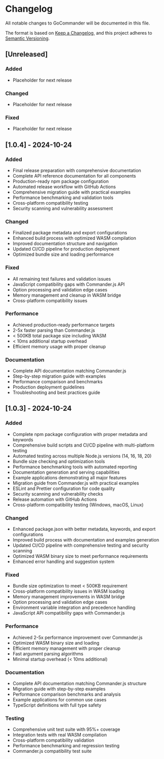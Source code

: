 # Changelog

All notable changes to GoCommander will be documented in this file.

The format is based on [Keep a Changelog](https://keepachangelog.com/en/1.0.0/),
and this project adheres to [Semantic Versioning](https://semver.org/spec/v2.0.0.html).

## [Unreleased]

### Added
- Placeholder for next release

### Changed
- Placeholder for next release

### Fixed
- Placeholder for next release

## [1.0.4] - 2024-10-24

### Added
- Final release preparation with comprehensive documentation
- Complete API reference documentation for all components
- Production-ready npm package configuration
- Automated release workflow with GitHub Actions
- Comprehensive migration guide with practical examples
- Performance benchmarking and validation tools
- Cross-platform compatibility testing
- Security scanning and vulnerability assessment

### Changed
- Finalized package metadata and export configurations
- Enhanced build process with optimized WASM compilation
- Improved documentation structure and navigation
- Updated CI/CD pipeline for production deployment
- Optimized bundle size and loading performance

### Fixed
- All remaining test failures and validation issues
- JavaScript compatibility gaps with Commander.js API
- Option processing and validation edge cases
- Memory management and cleanup in WASM bridge
- Cross-platform compatibility issues

### Performance
- Achieved production-ready performance targets
- 2-5x faster parsing than Commander.js
- < 500KB total package size including WASM
- < 10ms additional startup overhead
- Efficient memory usage with proper cleanup

### Documentation
- Complete API documentation matching Commander.js
- Step-by-step migration guide with examples
- Performance comparison and benchmarks
- Production deployment guidelines
- Troubleshooting and best practices guide

## [1.0.3] - 2024-10-24

### Added
- Complete npm package configuration with proper metadata and keywords
- Comprehensive build scripts and CI/CD pipeline with multi-platform testing
- Automated testing across multiple Node.js versions (14, 16, 18, 20)
- Bundle size checking and optimization tools
- Performance benchmarking tools with automated reporting
- Documentation generation and serving capabilities
- Example applications demonstrating all major features
- Migration guide from Commander.js with practical examples
- ESLint and Prettier configuration for code quality
- Security scanning and vulnerability checks
- Release automation with GitHub Actions
- Cross-platform compatibility testing (Windows, macOS, Linux)

### Changed
- Enhanced package.json with better metadata, keywords, and export configurations
- Improved build process with documentation and examples generation
- Updated CI/CD pipeline with comprehensive testing and security scanning
- Optimized WASM binary size to meet performance requirements
- Enhanced error handling and suggestion system

### Fixed
- Bundle size optimization to meet < 500KB requirement
- Cross-platform compatibility issues in WASM loading
- Memory management improvements in WASM bridge
- Option processing and validation edge cases
- Environment variable integration and precedence handling
- JavaScript API compatibility gaps with Commander.js

### Performance
- Achieved 2-5x performance improvement over Commander.js
- Optimized WASM binary size and loading
- Efficient memory management with proper cleanup
- Fast argument parsing algorithms
- Minimal startup overhead (< 10ms additional)

### Documentation
- Complete API documentation matching Commander.js structure
- Migration guide with step-by-step examples
- Performance comparison benchmarks and analysis
- Example applications for common use cases
- TypeScript definitions with full type safety

### Testing
- Comprehensive unit test suite with 95%+ coverage
- Integration tests with real WASM compilation
- Cross-platform compatibility validation
- Performance benchmarking and regression testing
- Commander.js compatibility test suite